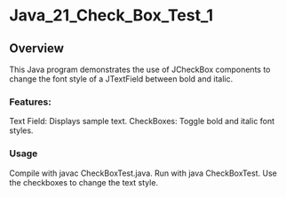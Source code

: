 # Java_21_Check_Box_Test_1

## Overview

This Java program demonstrates the use of JCheckBox components to change the font style of a JTextField between bold and italic.

### Features:
Text Field: Displays sample text.
CheckBoxes: Toggle bold and italic font styles.

### Usage
Compile with javac CheckBoxTest.java.
Run with java CheckBoxTest.
Use the checkboxes to change the text style.
